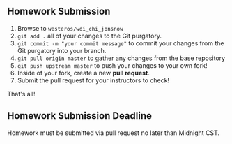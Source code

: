 
## Homework Submission

1. Browse to `westeros/wdi_chi_jonsnow`
2. `git add .` all of your changes to the Git purgatory.
3. `git commit -m "your commit message"` to commit your changes from the Git purgatory into your branch.
4. `git pull origin master` to gather any changes from the base repository
5. `git push upstream master` to push your changes to your own fork!
6. Inside of your fork, create a new **pull request**.
7. Submit the pull request for your instructors to check!

That's all!

## Homework Submission Deadline
Homework must be submitted via pull request no later than Midnight CST. 
